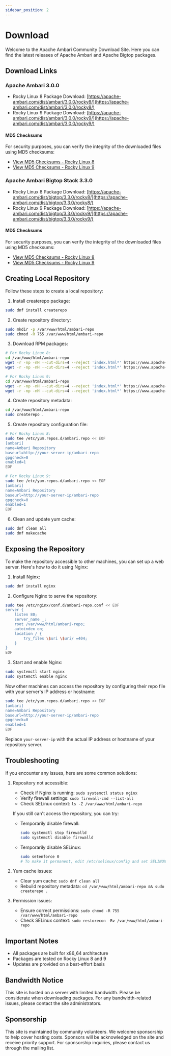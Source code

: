 ```yaml
---
sidebar_position: 2
---
```


# Download

Welcome to the Apache Ambari Community Download Site. Here you can find the latest releases of Apache Ambari and Apache Bigtop packages.

## Download Links

### Apache Ambari 3.0.0

- Rocky Linux 8 Package Download: [https://apache-ambari.com/dist/ambari/3.0.0/rocky8/](https://apache-ambari.com/dist/ambari/3.0.0/rocky8/)
- Rocky Linux 9 Package Download: [https://apache-ambari.com/dist/ambari/3.0.0/rocky9/](https://apache-ambari.com/dist/ambari/3.0.0/rocky9/)

#### MD5 Checksums
For security purposes, you can verify the integrity of the downloaded files using MD5 checksums:

- [View MD5 Checksums - Rocky Linux 8](https://apache-ambari.com/dist/ambari/3.0.0/rocky8/MD5SUMS.txt)
- [View MD5 Checksums - Rocky Linux 9](https://apache-ambari.com/dist/ambari/3.0.0/rocky9/MD5SUMS.txt)

### Apache Ambari Bigtop Stack 3.3.0

- Rocky Linux 8 Package Download: [https://apache-ambari.com/dist/bigtop/3.3.0/rocky8/](https://apache-ambari.com/dist/bigtop/3.3.0/rocky8/)
- Rocky Linux 9 Package Download: [https://apache-ambari.com/dist/bigtop/3.3.0/rocky9/](https://apache-ambari.com/dist/bigtop/3.3.0/rocky9/)

#### MD5 Checksums
For security purposes, you can verify the integrity of the downloaded files using MD5 checksums:

- [View MD5 Checksums - Rocky Linux 8](https://apache-ambari.com/dist/bigtop/3.3.0/rocky8/MD5SUMS.txt)
- [View MD5 Checksums - Rocky Linux 9](https://apache-ambari.com/dist/bigtop/3.3.0/rocky9/MD5SUMS.txt)

## Creating Local Repository

Follow these steps to create a local repository:

1. Install createrepo package:
```bash
sudo dnf install createrepo
```

2. Create repository directory:
```bash
sudo mkdir -p /var/www/html/ambari-repo
sudo chmod -R 755 /var/www/html/ambari-repo
```

3. Download RPM packages:
```bash
# For Rocky Linux 8:
cd /var/www/html/ambari-repo
wget -r -np -nH --cut-dirs=4 --reject 'index.html*' https://www.apache-ambari.com/dist/ambari/3.0.0/rocky8/
wget -r -np -nH --cut-dirs=4 --reject 'index.html*' https://www.apache-ambari.com/dist/bigtop/3.3.0/rocky8/

# For Rocky Linux 9:
cd /var/www/html/ambari-repo
wget -r -np -nH --cut-dirs=4 --reject 'index.html*' https://www.apache-ambari.com/dist/ambari/3.0.0/rocky9/
wget -r -np -nH --cut-dirs=4 --reject 'index.html*' https://www.apache-ambari.com/dist/bigtop/3.3.0/rocky9/
```

4. Create repository metadata:
```bash
cd /var/www/html/ambari-repo
sudo createrepo .
```

5. Create repository configuration file:
```bash
# For Rocky Linux 8:
sudo tee /etc/yum.repos.d/ambari.repo << EOF
[ambari]
name=Ambari Repository
baseurl=http://your-server-ip/ambari-repo
gpgcheck=0
enabled=1
EOF

# For Rocky Linux 9:
sudo tee /etc/yum.repos.d/ambari.repo << EOF
[ambari]
name=Ambari Repository
baseurl=http://your-server-ip/ambari-repo
gpgcheck=0
enabled=1
EOF
```

6. Clean and update yum cache:
```bash
sudo dnf clean all
sudo dnf makecache
```

## Exposing the Repository

To make the repository accessible to other machines, you can set up a web server. Here's how to do it using Nginx:

1. Install Nginx:
```bash
sudo dnf install nginx
```

2. Configure Nginx to serve the repository:
```bash
sudo tee /etc/nginx/conf.d/ambari-repo.conf << EOF
server {
    listen 80;
    server_name _;
    root /var/www/html/ambari-repo;
    autoindex on;
    location / {
        try_files \$uri \$uri/ =404;
    }
}
EOF
```

3. Start and enable Nginx:
```bash
sudo systemctl start nginx
sudo systemctl enable nginx
```


Now other machines can access the repository by configuring their repo file with your server's IP address or hostname:

```bash
sudo tee /etc/yum.repos.d/ambari.repo << EOF
[ambari]
name=Ambari Repository
baseurl=http://your-server-ip/ambari-repo
gpgcheck=0
enabled=1
EOF
```

Replace `your-server-ip` with the actual IP address or hostname of your repository server.

## Troubleshooting

If you encounter any issues, here are some common solutions:

1. Repository not accessible:
   - Check if Nginx is running: `sudo systemctl status nginx`
   - Verify firewall settings: `sudo firewall-cmd --list-all`
   - Check SELinux context: `ls -Z /var/www/html/ambari-repo`
   
   If you still can't access the repository, you can try:
   - Temporarily disable firewall:
     ```bash
     sudo systemctl stop firewalld
     sudo systemctl disable firewalld
     ```
   - Temporarily disable SELinux:
     ```bash
     sudo setenforce 0
     # To make it permanent, edit /etc/selinux/config and set SELINUX=permissive
     ```

2. Yum cache issues:
   - Clear yum cache: `sudo dnf clean all`
   - Rebuild repository metadata: `cd /var/www/html/ambari-repo && sudo createrepo .`

3. Permission issues:
   - Ensure correct permissions: `sudo chmod -R 755 /var/www/html/ambari-repo`
   - Check SELinux context: `sudo restorecon -Rv /var/www/html/ambari-repo`

## Important Notes

- All packages are built for x86_64 architecture
- Packages are tested on Rocky Linux 8 and 9
- Updates are provided on a best-effort basis

## Bandwidth Notice

This site is hosted on a server with limited bandwidth. Please be considerate when downloading packages.
For any bandwidth-related issues, please contact the site administrators.

## Sponsorship

This site is maintained by community volunteers. We welcome sponsorship to help cover hosting costs.
Sponsors will be acknowledged on the site and receive priority support.
For sponsorship inquiries, please contact us through the mailing list. 